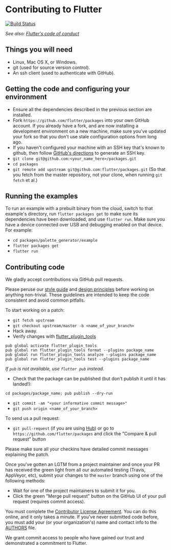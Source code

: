 # Contributing to Flutter

[![Build Status](https://api.cirrus-ci.com/github/flutter/packages.svg)](https://cirrus-ci.com/github/flutter/packages)

_See also: [Flutter's code of conduct](https://flutter.io/design-principles/#code-of-conduct)_

## Things you will need

- Linux, Mac OS X, or Windows.
- git (used for source version control).
- An ssh client (used to authenticate with GitHub).

## Getting the code and configuring your environment

- Ensure all the dependencies described in the previous section are installed.
- Fork `https://github.com/flutter/packages` into your own GitHub account. If
  you already have a fork, and are now installing a development environment on
  a new machine, make sure you've updated your fork so that you don't use stale
  configuration options from long ago.
- If you haven't configured your machine with an SSH key that's known to github, then
  follow [GitHub's directions](https://help.github.com/articles/generating-ssh-keys/)
  to generate an SSH key.
- `git clone git@github.com:<your_name_here>/packages.git`
- `cd packages`
- `git remote add upstream git@github.com:flutter/packages.git` (So that you
  fetch from the master repository, not your clone, when running `git fetch`
  et al.)

## Running the examples

To run an example with a prebuilt binary from the cloud, switch to that
example's directory, run `flutter packages get` to make sure its dependencies have been
downloaded, and use `flutter run`. Make sure you have a device connected over
USB and debugging enabled on that device. For example:

- `cd packages/palette_generator/example`
- `flutter packages get`
- `flutter run`

## Contributing code

We gladly accept contributions via GitHub pull requests.

Please peruse our
[style guide](https://github.com/flutter/flutter/wiki/Style-guide-for-Flutter-repo) and
[design principles](https://flutter.io/design-principles/) before
working on anything non-trivial. These guidelines are intended to
keep the code consistent and avoid common pitfalls.

To start working on a patch:

- `git fetch upstream`
- `git checkout upstream/master -b <name_of_your_branch>`
- Hack away.
- Verify changes with [flutter_plugin_tools](https://pub.dartlang.org/packages/flutter_plugin_tools)

```shell
pub global activate flutter_plugin_tools
pub global run flutter_plugin_tools format --plugins package_name
pub global run flutter_plugin_tools analyze --plugins package_name
pub global run flutter_plugin_tools test --plugins package_name
```

_If `pub` is not available, use `flutter pub` instead._

- Check that the package can be published (but don't publish it until it has landed!):

```shell
cd packages/package_name; pub publish --dry-run
```

- `git commit -am "<your informative commit message>"`
- `git push origin <name_of_your_branch>`

To send us a pull request:

- `git pull-request` (if you are using [Hub](http://github.com/github/hub/)) or
  go to `https://github.com/flutter/packages` and click the
  "Compare & pull request" button

Please make sure all your checkins have detailed commit messages explaining the patch.

Once you've gotten an LGTM from a project maintainer and once your PR has received
the green light from all our automated testing (Travis, AppVeyor, etc), submit your
changes to the `master` branch using one of the following methods:

- Wait for one of the project maintainers to submit it for you.
- Click the green "Merge pull request" button on the GitHub UI of your pull
  request (requires commit access).

You must complete the [Contributor License Agreement](https://cla.developers.google.com/clas).
You can do this online, and it only takes a minute.
If you've never submitted code before, you must add your (or your
organization's) name and contact info to the [AUTHORS](AUTHORS) file.

We grant commit access to people who have gained our trust and demonstrated
a commitment to Flutter.
